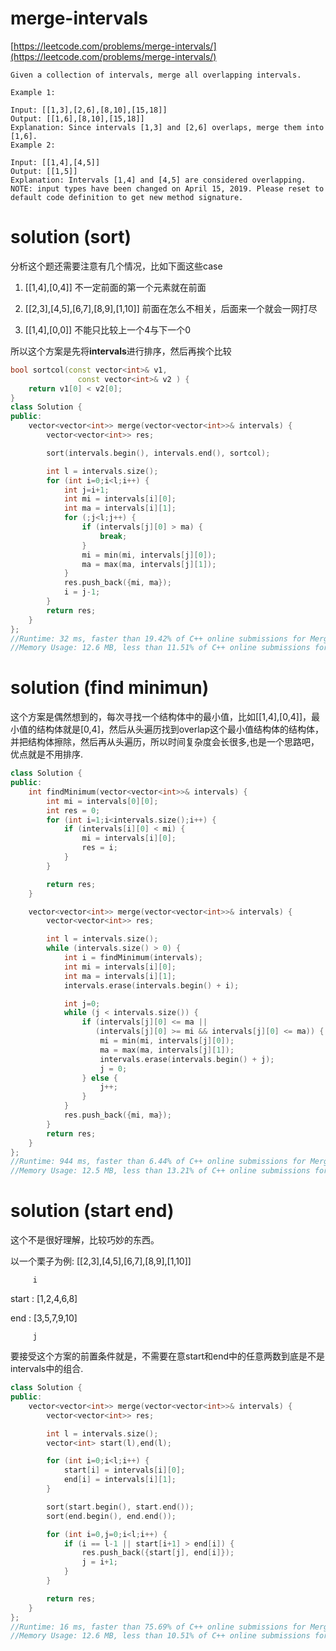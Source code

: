 # merge-intervals

[https://leetcode.com/problems/merge-intervals/](https://leetcode.com/problems/merge-intervals/)

```
Given a collection of intervals, merge all overlapping intervals.

Example 1:

Input: [[1,3],[2,6],[8,10],[15,18]]
Output: [[1,6],[8,10],[15,18]]
Explanation: Since intervals [1,3] and [2,6] overlaps, merge them into [1,6].
Example 2:

Input: [[1,4],[4,5]]
Output: [[1,5]]
Explanation: Intervals [1,4] and [4,5] are considered overlapping.
NOTE: input types have been changed on April 15, 2019. Please reset to default code definition to get new method signature.
```

# solution (sort)

分析这个题还需要注意有几个情况，比如下面这些case

1. [[1,4],[0,4]] 不一定前面的第一个元素就在前面

2. [[2,3],[4,5],[6,7],[8,9],[1,10]] 前面在怎么不相关，后面来一个就会一网打尽

3. [[1,4],[0,0]] 不能只比较上一个4与下一个0

所以这个方案是先将**intervals**进行排序，然后再挨个比较

```c++
bool sortcol(const vector<int>& v1,
               const vector<int>& v2 ) {
    return v1[0] < v2[0];
}
class Solution {
public:
    vector<vector<int>> merge(vector<vector<int>>& intervals) {
        vector<vector<int>> res;

        sort(intervals.begin(), intervals.end(), sortcol);

        int l = intervals.size();
        for (int i=0;i<l;i++) {
            int j=i+1;
            int mi = intervals[i][0];
            int ma = intervals[i][1];
            for (;j<l;j++) {
                if (intervals[j][0] > ma) {
                    break;
                }
                mi = min(mi, intervals[j][0]);
                ma = max(ma, intervals[j][1]);
            }
            res.push_back({mi, ma});
            i = j-1;
        }
        return res;
    }
};
//Runtime: 32 ms, faster than 19.42% of C++ online submissions for Merge Intervals.
//Memory Usage: 12.6 MB, less than 11.51% of C++ online submissions for Merge Intervals.
```


# solution (find minimun)

这个方案是偶然想到的，每次寻找一个结构体中的最小值，比如[[1,4],[0,4]]，最小值的结构体就是[0,4]，然后从头遍历找到overlap这个最小值结构体的结构体，并把结构体擦除，然后再从头遍历，所以时间复杂度会长很多,也是一个思路吧，优点就是不用排序.

```c++
class Solution {
public:
    int findMinimum(vector<vector<int>>& intervals) {
        int mi = intervals[0][0];
        int res = 0;
        for (int i=1;i<intervals.size();i++) {
            if (intervals[i][0] < mi) {
                mi = intervals[i][0];
                res = i;
            }
        }

        return res;
    }

    vector<vector<int>> merge(vector<vector<int>>& intervals) {
        vector<vector<int>> res;

        int l = intervals.size();
        while (intervals.size() > 0) {
            int i = findMinimum(intervals);
            int mi = intervals[i][0];
            int ma = intervals[i][1];
            intervals.erase(intervals.begin() + i);

            int j=0;
            while (j < intervals.size()) {
                if (intervals[j][0] <= ma ||
                   (intervals[j][0] >= mi && intervals[j][0] <= ma)) {
                    mi = min(mi, intervals[j][0]);
                    ma = max(ma, intervals[j][1]);
                    intervals.erase(intervals.begin() + j);
                    j = 0;
                } else {
                    j++;
                }
            }
            res.push_back({mi, ma});
        }
        return res;
    }
};
//Runtime: 944 ms, faster than 6.44% of C++ online submissions for Merge Intervals.
//Memory Usage: 12.5 MB, less than 13.21% of C++ online submissions for Merge Intervals.
```

# solution (start end)

这个不是很好理解，比较巧妙的东西。

以一个栗子为例: [[2,3],[4,5],[6,7],[8,9],[1,10]]

         i

start : [1,2,4,6,8]

end   : [3,5,7,9,10]

         j

要接受这个方案的前置条件就是，不需要在意start和end中的任意两数到底是不是intervals中的组合.

```c++
class Solution {
public:
    vector<vector<int>> merge(vector<vector<int>>& intervals) {
        vector<vector<int>> res;

        int l = intervals.size();
        vector<int> start(l),end(l);

        for (int i=0;i<l;i++) {
            start[i] = intervals[i][0];
            end[i] = intervals[i][1];
        }

        sort(start.begin(), start.end());
        sort(end.begin(), end.end());

        for (int i=0,j=0;i<l;i++) {
            if (i == l-1 || start[i+1] > end[i]) {
                res.push_back({start[j], end[i]});
                j = i+1;
            }
        }

        return res;
    }
};
//Runtime: 16 ms, faster than 75.69% of C++ online submissions for Merge Intervals.
//Memory Usage: 12.6 MB, less than 10.51% of C++ online submissions for Merge Intervals.
```
